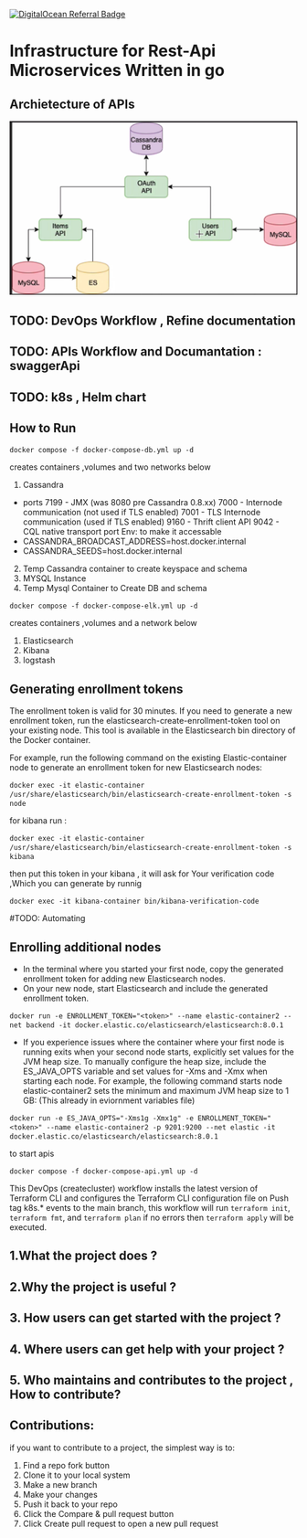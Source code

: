 [![DigitalOcean Referral Badge](https://web-platforms.sfo2.cdn.digitaloceanspaces.com/WWW/Badge%201.svg)](https://www.digitalocean.com/?refcode=d166e9ee2b50&utm_campaign=Referral_Invite&utm_medium=Referral_Program&utm_source=badge)
# Infrastructure for Rest-Api Microservices Written in go 

## Archietecture of APIs
![alt text](https://github.com/laithrafid/infra-api/blob/main/Images/infra-api-architecture.png?raw=true)

## TODO: DevOps Workflow , Refine documentation

## TODO: APIs Workflow and Documantation : swaggerApi

## TODO: k8s , Helm chart 

## How to Run

```
docker compose -f docker-compose-db.yml up -d 
```
creates containers ,volumes and two networks below

1. Cassandra 
- ports 
7199 - JMX (was 8080 pre Cassandra 0.8.xx)
7000 - Internode communication (not used if TLS enabled)
7001 - TLS Internode communication (used if TLS enabled)
9160 - Thrift client API
9042 - CQL native transport port
Env: to make it accessable 
- CASSANDRA_BROADCAST_ADDRESS=host.docker.internal
- CASSANDRA_SEEDS=host.docker.internal 
2. Temp Cassandra container to create keyspace and schema
3. MYSQL Instance
4. Temp Mysql Container to Create DB and schema

```
docker compose -f docker-compose-elk.yml up -d 
```
creates containers ,volumes and a network below
1. Elasticsearch
2. Kibana
3. logstash 






## Generating enrollment tokens

The enrollment token is valid for 30 minutes. If you need to generate a new enrollment token, run the elasticsearch-create-enrollment-token tool on your existing node. This tool is available in the Elasticsearch bin directory of the Docker container.

For example, run the following command on the existing Elastic-container node to generate an enrollment token for new Elasticsearch nodes:
```
docker exec -it elastic-container /usr/share/elasticsearch/bin/elasticsearch-create-enrollment-token -s node
```


for kibana run :
```
docker exec -it elastic-container /usr/share/elasticsearch/bin/elasticsearch-create-enrollment-token -s kibana
```


then put this token in your kibana , it will ask for Your verification code ,Which you can generate by runnig 
```
docker exec -it kibana-container bin/kibana-verification-code
```
#TODO: Automating

## Enrolling additional nodes

- In the terminal where you started your first node, copy the generated enrollment token for adding new Elasticsearch nodes.
- On your new node, start Elasticsearch and include the generated enrollment token.

```
docker run -e ENROLLMENT_TOKEN="<token>" --name elastic-container2 --net backend -it docker.elastic.co/elasticsearch/elasticsearch:8.0.1
```
- If you experience issues where the container where your first node is running exits when your second node starts, explicitly set values for the JVM heap size. To manually configure the heap size, include the ES_JAVA_OPTS variable and set values for -Xms and -Xmx when starting each node. For example, the following command starts node elastic-container2  sets the minimum and maximum JVM heap size to 1 GB:
(This already in eviornment variables file)

```
docker run -e ES_JAVA_OPTS="-Xms1g -Xmx1g" -e ENROLLMENT_TOKEN="<token>" --name elastic-container2 -p 9201:9200 --net elastic -it docker.elastic.co/elasticsearch/elasticsearch:8.0.1
```


to start apis 

```
docker compose -f docker-compose-api.yml up -d 
```



 This DevOps (createcluster) workflow installs the latest version of Terraform CLI and configures the Terraform CLI configuration file
on Push tag k8s.* events to the main branch, this workflow will run
 `terraform init`, `terraform fmt`, and `terraform plan` if no errors then `terraform apply` will be executed.

## 1.What the project does ?
## 2.Why the project is useful ?
## 3. How users can get started with the project ?
## 4. Where users can get help with your project ?
## 5. Who maintains and contributes to the project , How to contribute?
## Contributions: 
if you want to contribute to a project, the simplest way is to:
1. Find a repo fork button
3. Clone it to your local system
4. Make a new branch
5. Make your changes
6. Push it back to your repo
7. Click the Compare & pull request button
8. Click Create pull request to open a new pull request